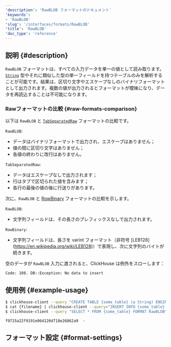 ```yaml
---
'description': 'RawBLOB フォーマットのドキュメント'
'keywords':
- 'RawBLOB'
'slug': '/interfaces/formats/RawBLOB'
'title': 'RawBLOB'
'doc_type': 'reference'
---
```


## 説明 {#description}

`RawBLOB` フォーマットは、すべての入力データを単一の値として読み取ります。 [`String`](/sql-reference/data-types/string.md) 型やそれに類似した型の単一フィールドを持つテーブルのみを解析することが可能です。結果は、区切り文字やエスケープなしのバイナリフォーマットとして出力されます。複数の値が出力されるとフォーマットが曖昧になり、データを再読込することは不可能になります。

### Rawフォーマットの比較 {#raw-formats-comparison}

以下は `RawBLOB` と [`TabSeparatedRaw`](./TabSeparated/TabSeparatedRaw.md) フォーマットの比較です。

`RawBLOB`:
- データはバイナリフォーマットで出力され、エスケープはありません；
- 値の間に区切り文字はありません；
- 各値の終わりに改行はありません。

`TabSeparatedRaw`:
- データはエスケープなしで出力されます；
- 行はタブで区切られた値を含みます；
- 各行の最後の値の後に行送りがあります。

次に、`RawBLOB` と [RowBinary](./RowBinary/RowBinary.md) フォーマットの比較を示します。

`RawBLOB`:
- 文字列フィールドは、その長さのプレフィックスなしで出力されます。

`RowBinary`:
- 文字列フィールドは、長さを varint フォーマット（非符号 [LEB128] (https://en.wikipedia.org/wiki/LEB128)）で表現し、次に文字列のバイトが続きます。

空のデータが `RawBLOB` 入力に渡されると、ClickHouse は例外をスローします：

```text
Code: 108. DB::Exception: No data to insert
```

## 使用例 {#example-usage}

```bash title="Query"
$ clickhouse-client --query "CREATE TABLE {some_table} (a String) ENGINE = Memory;"
$ cat {filename} | clickhouse-client --query="INSERT INTO {some_table} FORMAT RawBLOB"
$ clickhouse-client --query "SELECT * FROM {some_table} FORMAT RawBLOB" | md5sum
```

```text title="Response"
f9725a22f9191e064120d718e26862a9  -
```

## フォーマット設定 {#format-settings}
